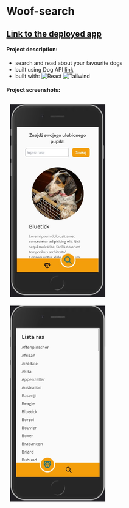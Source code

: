 # Woof-search

## [Link to the deployed app](https://woof-search.netlify.app/) 

#### Project description:
- search and read about your favourite dogs
- built using Dog API [link](https://dog.ceo/dog-api/)
- built with: 
![React](https://img.shields.io/badge/react-%2320232a.svg?style=for-the-badge&logo=react&logoColor=%2361DAFB)
![Tailwind](https://img.shields.io/badge/Tailwind_CSS-38B2AC?style=for-the-badge&logo=tailwind-css&logoColor=white)

#### Project screenshots:

<img src='./src/assets/Screenshot_1.jpg' alt="app screenshot" title="app screenshot" style='width: 250px; margin: 10px;'> 
<img src='./src/assets/Screenshot_2.jpg' alt="app screenshot" title="app screenshot" style='width: 250px; margin: 10px;'> 
